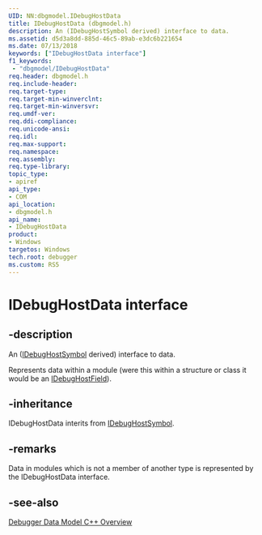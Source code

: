 ```yaml
---
UID: NN:dbgmodel.IDebugHostData
title: IDebugHostData (dbgmodel.h)
description: An (IDebugHostSymbol derived) interface to data.
ms.assetid: d5d3a8dd-885d-46c5-89ab-e3dc6b221654
ms.date: 07/13/2018
keywords: ["IDebugHostData interface"]
f1_keywords:
 - "dbgmodel/IDebugHostData"
req.header: dbgmodel.h
req.include-header:
req.target-type:
req.target-min-winverclnt:
req.target-min-winversvr:
req.umdf-ver:
req.ddi-compliance:
req.unicode-ansi:
req.idl:
req.max-support:
req.namespace:
req.assembly:
req.type-library: 
topic_type: 
- apiref
api_type: 
- COM
api_location: 
- dbgmodel.h
api_name: 
- IDebugHostData
product:
- Windows
targetos: Windows
tech.root: debugger
ms.custom: RS5
---
```


# IDebugHostData interface

## -description

An ([IDebugHostSymbol](nn-dbgmodel-idebughostsymbol.md) derived) interface to data.

Represents data within a module (were this within a structure or class it would be an [IDebugHostField](nn-dbgmodel-idebughostfield.md)).


## -inheritance
IDebugHostData interits from [IDebugHostSymbol](nn-dbgmodel-idebughostsymbol.md). 
## -remarks

Data in modules which is not a member of another type is represented by the IDebugHostData interface. 

## -see-also

[Debugger Data Model C++ Overview](https://docs.microsoft.com/windows-hardware/drivers/debugger/data-model-cpp-overview)
